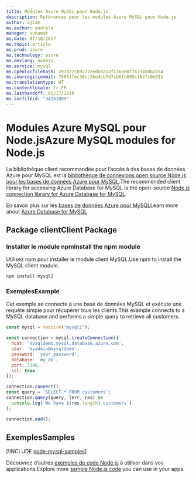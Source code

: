 ```yaml
---
title: Modules Azure MySQL pour Node.js
description: Références pour les modules Azure MySQL pour Node.js
author: ajlam
ms.author: andrela
manager: sukamat
ms.date: 07/18/2017
ms.topic: article
ms.prod: azure
ms.technology: azure
ms.devlang: nodejs
ms.service: mysql
ms.openlocfilehash: 293922c892722ed68a13fc36a80f7675450b2b54
ms.sourcegitcommit: 75051fec38cc3be4cb7d7cb6fc695c162fc0e91b
ms.translationtype: HT
ms.contentlocale: fr-FR
ms.lasthandoff: 05/17/2018
ms.locfileid: "34261809"
---
```

# <a name="azure-mysql-modules-for-nodejs"></a><span data-ttu-id="d8bdd-103">Modules Azure MySQL pour Node.js</span><span class="sxs-lookup"><span data-stu-id="d8bdd-103">Azure MySQL modules for Node.js</span></span>

<span data-ttu-id="d8bdd-104">La bibliothèque client recommandée pour l’accès à des bases de données Azure pour MySQL est la [bibliothèque de connexions open source Node.js pour les bases de données Azure pour MySQL](https://github.com/sidorares/node-mysql2).</span><span class="sxs-lookup"><span data-stu-id="d8bdd-104">The recommended client library for accessing Azure Database for MySQL is the open-source [Node.js connection library for Azure Database for MySQL](https://github.com/sidorares/node-mysql2).</span></span> 

<span data-ttu-id="d8bdd-105">En savoir plus sur les [bases de données Azure pour MySQL](https://docs.microsoft.com/azure/MySQL/)</span><span class="sxs-lookup"><span data-stu-id="d8bdd-105">Learn more about [Azure Database for MySQL](https://docs.microsoft.com/azure/MySQL/)</span></span>

## <a name="client-package"></a><span data-ttu-id="d8bdd-106">Package client</span><span class="sxs-lookup"><span data-stu-id="d8bdd-106">Client Package</span></span>

### <a name="install-the-npm-module"></a><span data-ttu-id="d8bdd-107">Installer le module npm</span><span class="sxs-lookup"><span data-stu-id="d8bdd-107">Install the npm module</span></span>

<span data-ttu-id="d8bdd-108">Utilisez npm pour installer le module client MySQL.</span><span class="sxs-lookup"><span data-stu-id="d8bdd-108">Use npm to install the MySQL client module.</span></span>

```bash
npm install mysql2
```   

### <a name="example"></a><span data-ttu-id="d8bdd-109">Exemples</span><span class="sxs-lookup"><span data-stu-id="d8bdd-109">Example</span></span>

<span data-ttu-id="d8bdd-110">Cet exemple se connecte à une base de données MySQL et exécute une requête simple pour récupérer tous les clients.</span><span class="sxs-lookup"><span data-stu-id="d8bdd-110">This example connects to a MySQL database and performs a simple query to retrieve all customers.</span></span>

```javascript
const mysql = require('mysql2');

const connection = mysql.createConnection({
  host: 'mysqldemo.mysql.database.azure.com',
  user: 'myadmin@mysqldemo',
  password: 'your_password',
  database: 'my_db',
  port: 3306,
  ssl: true
});

connection.connect();
const query = 'SELECT * FROM customers';
connection.query(query, (err, res) =>
  console.log(`We have ${res.length} customers`)
);

connection.end();
```

## <a name="samples"></a><span data-ttu-id="d8bdd-111">Exemples</span><span class="sxs-lookup"><span data-stu-id="d8bdd-111">Samples</span></span>

[!INCLUDE [node-mysql-samples](../docs-ref-conceptual/includes/mysql-samples.md)]

<span data-ttu-id="d8bdd-112">Découvrez d’autres [exemples de code Node.js](https://azure.microsoft.com/resources/samples/?platform=nodejs) à utiliser dans vos applications.</span><span class="sxs-lookup"><span data-stu-id="d8bdd-112">Explore more [sample Node.js code](https://azure.microsoft.com/resources/samples/?platform=nodejs) you can use in your apps.</span></span>
